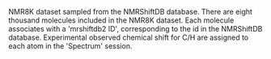 NMR8K dataset sampled from the NMRShiftDB database. There are eight thousand molecules included in the NMR8K dataset. Each molecule associates with a 'mrshiftdb2 ID', corresponding to the id in the NMRShiftDB database. Experimental observed chemical shift for C/H are assigned to each atom in the 'Spectrum' session. 
